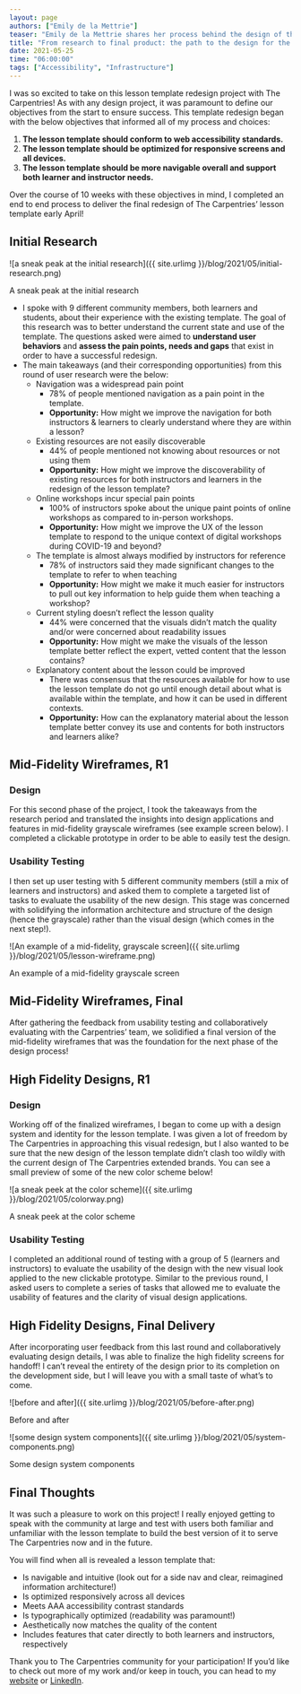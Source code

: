 ```yaml
---
layout: page
authors: ["Emily de la Mettrie"]
teaser: "Emily de la Mettrie shares her process behind the design of the next iteration of the lesson template"
title: "From research to final product: the path to the design for the next lesson template"
date: 2021-05-25
time: "06:00:00"
tags: ["Accessibility", "Infrastructure"]
---
```


I was so excited to take on this lesson template redesign project with The Carpentries! As with any design project, it was paramount to define our objectives from the start to ensure success. This template redesign began with the below objectives that informed all of my process and choices:

1. **The lesson template should conform to web accessibility standards.**
1. **The lesson template should be optimized for responsive screens and all
   devices.**
1. **The lesson template should be more navigable overall and support both
   learner and instructor needs.**

Over the course of 10 weeks with these objectives in mind, I completed an end to end process to deliver the final redesign of The Carpentries’ lesson template early April! 

## Initial Research

![a sneak peak at the initial research]({{ site.urlimg }}/blog/2021/05/initial-research.png)

<figcaption class="text-center">
  A sneak peak at the initial research
</figcaption>

* I spoke with 9 different community members, both learners and students, about
  their experience with the existing template. The goal of this research was to
  better understand the current state and use of the template. The questions
  asked were aimed to **understand user behaviors** and **assess the pain
  points, needs and gaps** that exist in order to have a successful redesign.
* The main takeaways (and their corresponding opportunities) from this round of
  user research were the below:
  - Navigation was a widespread pain point
    + 78% of people mentioned navigation as a pain point in the template.
    + **Opportunity:** How might we improve the navigation for both instructors
      & learners to clearly understand where they are within a lesson?
  - Existing resources are not easily discoverable
    + 44% of people mentioned not knowing about resources or not using them
    + **Opportunity:** How might we improve the discoverability of existing
      resources for both instructors and learners in the redesign of the lesson
      template?
  - Online workshops incur special pain points
    + 100% of instructors spoke about the unique paint points of online
      workshops as compared to in-person workshops.
    + **Opportunity:** How might we improve the UX of the lesson template to
      respond to the unique context of digital workshops during COVID-19 and
      beyond?
  - The template is almost always modified by instructors for reference
    + 78% of instructors said they made significant changes to the template to
      refer to when teaching
    + **Opportunity:** How might we make it much easier for instructors to pull
      out key information to help guide them when teaching a workshop?
  - Current styling doesn’t reflect the lesson quality
    + 44% were concerned that the visuals didn’t match the quality and/or were
      concerned about readability issues
    + **Opportunity:** How might we make the visuals of the lesson template
      better reflect the expert, vetted content that the lesson contains?
  - Explanatory content about the lesson could be improved
    + There was consensus that the resources available for how to use the lesson
      template do not go until enough detail about what is available within the
      template, and how it can be used in different contexts.
    + **Opportunity:** How can the explanatory material about the lesson
      template better convey its use and contents for both instructors and
      learners alike?

## Mid-Fidelity Wireframes, R1

### Design

For this second phase of the project, I took the takeaways from the research
period and translated the insights into design applications and features in
mid-fidelity grayscale wireframes (see example screen below). I completed a
clickable prototype in order to be able to easily test the design.


### Usability Testing

I then set up user testing with 5 different community members (still a mix of
learners and instructors) and asked them to complete a targeted list of tasks to
evaluate the usability of the new design. This stage was concerned with
solidifying the information architecture and structure of the design (hence the
grayscale) rather than the visual design (which comes in the next step!).

![An example of a mid-fidelity, grayscale screen]({{ site.urlimg }}/blog/2021/05/lesson-wireframe.png)

<figcaption class="text-center">
  An example of a mid-fidelity grayscale screen
</figcaption>


## Mid-Fidelity Wireframes, Final 

After gathering the feedback from usability testing and collaboratively evaluating with the Carpentries’ team, we solidified a final version of the mid-fidelity wireframes that was the foundation for the next phase of the design process!


## High Fidelity Designs, R1

### Design

Working off of the finalized wireframes, I began to come up with a design system
and identity for the lesson template. I was given a lot of freedom by The
Carpentries in approaching this visual redesign, but I also wanted to be sure
that the new design of the lesson template didn’t clash too wildly with the
current design of The Carpentries extended brands. You can see a small preview
of some of the new color scheme below!

![a sneak peek at the color scheme]({{ site.urlimg }}/blog/2021/05/colorway.png)

<figcaption class="text-center">
  A sneak peek at the color scheme
</figcaption>

### Usability Testing

I completed an additional round of testing with a group of 5 (learners and
instructors) to evaluate the usability of the design with the new visual look
applied to the new clickable prototype. Similar to the previous round, I asked
users to complete a series of tasks that allowed me to evaluate the usability of
features and the clarity of visual design applications.


## High Fidelity Designs, Final Delivery 

After incorporating user feedback from this last round and collaboratively
evaluating design details, I was able to finalize the high fidelity screens for
handoff! I can’t reveal the entirety of the design prior to its completion on
the development side, but I will leave you with a small taste of what’s to come.


![before and after]({{ site.urlimg }}/blog/2021/05/before-after.png)

<figcaption class="text-center">
  Before and after
</figcaption>


![some design system components]({{ site.urlimg }}/blog/2021/05/system-components.png)

<figcaption class="text-center">
  Some design system components
</figcaption>

## Final Thoughts

It was such a pleasure to work on this project! I really enjoyed getting to
speak with the community at large and test with users both familiar and
unfamiliar with the lesson template to build the best version of it to serve The
Carpentries now and in the future.

You will find when all is revealed a lesson template that:
* Is navigable and intuitive (look out for a side nav and clear, reimagined
  information architecture!)
* Is optimized responsively across all devices
* Meets AAA accessibility contrast standards
* Is typographically optimized (readability was paramount!)
* Aesthetically now matches the quality of the content 
* Includes features that cater directly to both learners and instructors,
  respectively

Thank you to The Carpentries community for your participation! If you’d like to check out more of my work and/or keep in touch, you can head to my [website](https://www.edelamettrie.com) or [LinkedIn](https://www.linkedin.com/in/edelamettrie/). 
